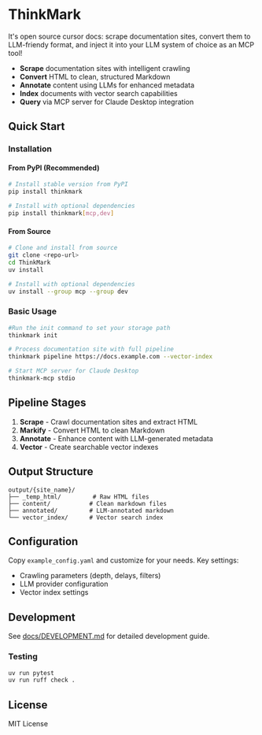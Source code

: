 # ThinkMark
It's open source cursor docs: scrape documentation sites, convert them to LLM-friendy format, and inject it into your LLM system of choice as an MCP tool!

- **Scrape** documentation sites with intelligent crawling
- **Convert** HTML to clean, structured Markdown
- **Annotate** content using LLMs for enhanced metadata
- **Index** documents with vector search capabilities
- **Query** via MCP server for Claude Desktop integration

## Quick Start

### Installation

#### From PyPI (Recommended)
```bash
# Install stable version from PyPI
pip install thinkmark

# Install with optional dependencies
pip install thinkmark[mcp,dev]
```

#### From Source
```bash
# Clone and install from source
git clone <repo-url>
cd ThinkMark
uv install

# Install with optional dependencies
uv install --group mcp --group dev
```

### Basic Usage
```bash
#Run the init command to set your storage path
thinkmark init

# Process documentation site with full pipeline
thinkmark pipeline https://docs.example.com --vector-index

# Start MCP server for Claude Desktop
thinkmark-mcp stdio
```

## Pipeline Stages

1. **Scrape** - Crawl documentation sites and extract HTML
2. **Markify** - Convert HTML to clean Markdown
3. **Annotate** - Enhance content with LLM-generated metadata
4. **Vector** - Create searchable vector indexes

## Output Structure

```
output/{site_name}/
├── _temp_html/         # Raw HTML files
├── content/           # Clean markdown files  
├── annotated/         # LLM-annotated markdown
└── vector_index/      # Vector search index
```

## Configuration

Copy `example_config.yaml` and customize for your needs. Key settings:
- Crawling parameters (depth, delays, filters)
- LLM provider configuration
- Vector index settings

## Development

See [docs/DEVELOPMENT.md](docs/DEVELOPMENT.md) for detailed development guide.

### Testing
```bash
uv run pytest
uv run ruff check .
```

## License

MIT License
